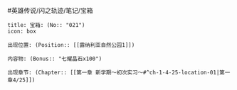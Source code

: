#英雄传说/闪之轨迹/笔记/宝箱
```ad-quote
title: 宝箱: (No:: "021")
icon: box

出现位置: (Position:: [[露纳利亚自然公园1]])

内容物: (Bonus:: "七耀晶石x100")

出现章节: (Chapter:: [[第一章 新学期～初次实习～#^ch-1-4-25-location-01|第一章4/25]])

```
